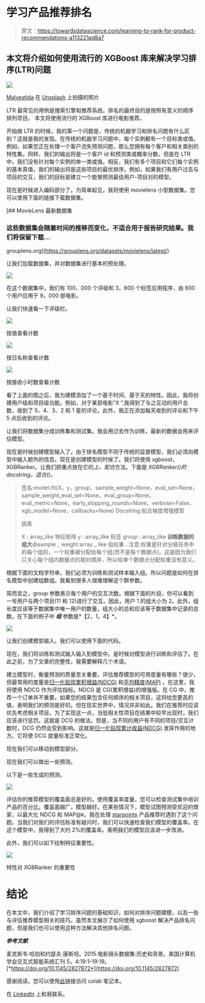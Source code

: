 # 学习产品推荐排名

> 原文：<https://towardsdatascience.com/learning-to-rank-for-product-recommendations-a113221ad8a7>

## 本文将介绍如何使用流行的 XGBoost 库来解决学习排序(LTR)问题

![](img/b4d9a7665d509bcb97138296514429a4.png)

[Malvestida](https://unsplash.com/@malvestida?utm_source=medium&utm_medium=referral) 在 [Unsplash](https://unsplash.com?utm_source=medium&utm_medium=referral) 上拍摄的照片

LTR 最常见的用例是搜索引擎和推荐系统。排名的最终目的是按照有意义的顺序排列项目。
本文将使用流行的 XGBoost 库进行电影推荐。

开始做 LTR 的时候，我的第一个问题是，传统的机器学习和排名问题有什么区别？这就是我的发现。在传统的机器学习问题中，每个实例都有一个目标类或值。例如，如果您正在处理一个客户流失预测问题，那么您拥有每个客户和相关类别的特性集。同样，我们的输出将是一个客户 id 和预测类或概率分数。但是在 LTR 中，我们没有针对每个实例的单一类或值。相反，我们有多个项目和它们每个实例的基本真值，我们的输出将是这些项目的最优排序。例如，如果我们有用户过去与项目的交互，我们的目标是建立一个能够预测最佳用户-项目对的模型。

现在是时候进入编码部分了。为简单起见，我将使用 movielens 小型数据集。您可以使用下面的链接下载数据集。

[](https://grouplens.org/datasets/movielens/latest/) [## MovieLens 最新数据集

### 这些数据集会随着时间的推移而变化，不适合用于报告研究结果。我们将保留下载…

grouplens.org](https://grouplens.org/datasets/movielens/latest/) 

让我们加载数据集，并对数据集进行基本的预处理。

![](img/b5cc288f3cdd5ecddbb2c690f7c46597.png)

在这个数据集中，我们有 100，000 个评级和 3，600 个标签应用程序，由 600 个用户应用于 9，000 部电影。

让我们快速看一下评级栏。

![](img/e468d7f74806ec1e579451db558ff16c.png)

按值查看计数

![](img/fbc3c62723603f0177bc073939a821b1.png)

按日名称查看计数

![](img/e0e431d597f52c199302ed17a45d442b.png)

按接收小时数查看计数

看了上面的图之后，我为建模添加了一个基于时间、基于天的特性。因此，我将创建用户级和项目级功能。例如，对于某部电影“X ”,我得到了与之互动的用户总数，收到了 5、4、3、2 和 1 星的评论。此外，我正在添加每天收到的评论和下午 5 点后收到的评论。

让我们将数据集分成训练集和测试集。我会用过去作为训练，最新的数据会用来评估模型。

现在是时候创建模型输入了。由于排名模型不同于传统的监督模型，我们必须向模型中输入额外的信息。现在是创建模型的时候了。我们将使用 xgboost，XGBRanker。让我们把重点放在它的*上。配合*方法。下面是 *XGBRanker()的 docstring。适合()。*

> 签名:model.fit(X，y，group，sample_weight=None，eval_set=None，sample_weight_eval_set=None，eval_group=None，eval_metric=None，early_stopping_rounds=None，verbose=False，xgb_model=None，callbacks=None)
> Docstring:拟合梯度增强模型
> 
> 因素
> 
> X : array_like 特征矩阵
> y : array_like 标签
> group : array_like **训练数据的组大小**sample _ weight:array _ like 组权重
> ..注意:权重是针对分级任务中的每个组的，一个权重被分配给每个组(而不是每个数据点)。这是因为我们只关心每个组内数据点的相对顺序，所以给单个数据点分配权重没有意义。

根据下面的文档字符串，我们必须为训练和测试样本输入组。所以问题是如何在排名模型中创建组数组。我看到很多人很难理解这个群参数。

简而言之，group 参数表示每个用户的交互次数。根据下面的片段，你可以看到一号用户与两个项目(11 和 12)进行了交互。因此，用户 1 的组大小为 2。此外，组长度应该等于数据集中唯一用户的数量，组大小的总和应该等于数据集中记录的总数。在下面的例子中 ***组*** 参数是*【2，1，4】*。

![](img/b7316837948270d6200549cb33c62b27.png)

让我们创建模型输入。我们可以使用下面的代码。

现在，我们将训练和测试输入输入到模型中。是时候对模型进行训练和评估了。在此之前，为了文章的完整性，我需要解释几个术语。

建立模型时，衡量预测的质量至关重要。评估推荐模型的可用度量有哪些？很少，但最常用的度量是[归一化贴现累积增益(NDCG)](http://en.wikipedia.org/wiki/NDCG) 和[平均精度(MAP)](http://en.wikipedia.org/wiki/Mean_average_precision#Mean_average_precision) 。在这里，我将使用 NDCG 作为评估指标。NDCG 是 CG(累积增益)的增强版。在 CG 中，推荐一个订单并不重要。如果您的结果包含任何顺序的相关项目，这将给您更高的值，表明我们的预测是好的。但在现实世界中，情况并非如此。我们在推荐时应该优先考虑相关项目。为了实现这一点，当低相关性项目在结果中较早出现时，我们应该进行惩罚。这就是 DCG 的做法。但是，当不同的用户有不同的项目/交互计数时，DCG 仍然会受到影响。这就是[归一化贴现累计收益(NDCG)](http://en.wikipedia.org/wiki/NDCG) 发挥作用的地方。它将使 DCG 度量标准正常化。

现在我们可以移动到模型部分。

现在我们可以做出一些预测。

以下是一些生成的预测。

![](img/c8c8e4c8a622bb9afedb941877fda398.png)

评估你的推荐模型的覆盖面总是好的。使用覆盖率度量，您可以检查测试集中培训产品的百分比。覆盖面越广，模型越好。在某些情况下，模型试图预测受欢迎的商家，以最大化 NDCG 和 MAP@k。我在处理 [starpoints](https://play.google.com/store/apps/details?id=com.atlinkcom.starpointapp&hl=en&gl=US) 产品推荐时遇到了这个问题。当我们对我们的评估标准有疑问时，我们可以快速检查我们模型的覆盖率。在这个模型中，我得到了大约 2%的覆盖率。表明我们的模型应该进一步改进。

此外，我们可以如下绘制特征重要性。

![](img/603f3fbde98921ac37cc7a1b29ecf48d.png)

特性对 XGBRanker 的重要性

# 结论

在本文中，我们介绍了学习排序问题的基础知识，如何对排序问题建模，以及一些与评估推荐模型相关的技巧。虽然本文展示了如何使用 xgboost 解决产品排名问题，但是我们也可以使用这种方法解决其他排名问题。

***参考文献***

麦克斯韦·哈珀和约瑟夫·康斯坦。2015.电影镜头数据集:历史和背景。美国计算机学会交互式智能系统汇刊 5，4:19:1–19:19。[*https://doi.org/10.1145/2827872*](https://doi.org/10.1145/2827872)

感谢阅读。您可以使用[此](https://colab.research.google.com/drive/1pyhxI2skMUVsVVwZQ2uX2Pse8Y_NZH2N?usp=sharing)链接访问 colab 笔记本。

在 [*LinkedIn*](http://www.linkedin.com/in/ransaka) 上和我联系。